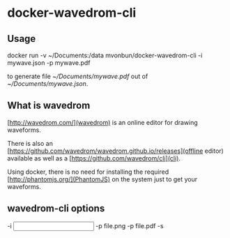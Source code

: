 # docker-wavedrom-cli 
## Usage
docker run -v ~/Documents:/data mvonbun/docker-wavedrom-cli -i mywave.json -p mywave.pdf

to generate file *~/Documents/mywave.pdf* out of *~/Documents/mywave.json*.

## What is wavedrom

[http://wavedrom.com/](wavedrom) is an online editor for drawing
waveforms.

There is also an
[https://github.com/wavedrom/wavedrom.github.io/releases](offline
editor) available as well as a [https://github.com/wavedrom/cli](cli).

Using docker, there is no need for installing the required
[http://phantomjs.org/](PhantomJS) on the system just to get your
waveforms.

## wavedrom-cli options
-i <input wavedrom source filename>
-p file.png <output PNG image file name>
-p file.pdf <output PDF file name>
-s <output SVG image file name>









